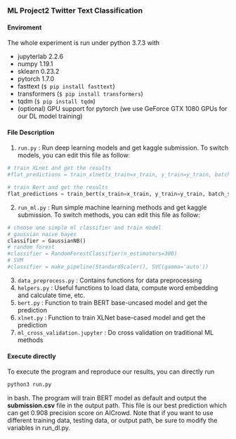 ### ML Project2 Twitter Text Classification

#### Enviroment

The whole experiment is run under python 3.7.3 with
- jupyterlab 2.2.6
- numpy 1.19.1
- sklearn 0.23.2
- pytorch 1.7.0
- fasttext (```$ pip install fasttext```)
- transformers (```$ pip install transformers```)
- tqdm (```$ pip install tqdm```)
- (optional) GPU support for pytorch (we use GeForce GTX 1080 GPUs for our DL model training)

#### File Description

1. ```run.py``` : Run deep learning models and get kaggle submission. To switch models, you can edit this file as follow:
```python
# train XLnet and get the results
#flat_predictions = train_xlnet(x_train=x_train, y_train=y_train, batch_size=32, lr=2e-5, epochs=3, ids=ids, x_test=x_test)

# train Bert and get the results
flat_predictions = train_bert(x_train=x_train, y_train=y_train, batch_size=32, lr=2e-5, epochs=4, ids=ids, x_test=x_test)

```
2. ```run_ml.py``` : Run simple machine learning methods and get kaggle submission. To switch methods, you can edit this file as follow:
```python
# choose one simple ml classifier and train model
# gaussian naive bayes
classifier = GaussianNB()
# random forest
#classifier = RandomForestClassifier(n_estimators=300)
# SVM
#classifier = make_pipeline(StandardScaler(), SVC(gamma='auto'))

```
3. ```data_preprocess.py``` : Contains functions for data preprocessing
4. ```helpers.py``` : Useful functions to load data, compute word embedding and calculate time, etc.
5. ```bert.py``` : Function to train BERT base-uncased model and get the prediction 
6. ```xlnet.py``` : Function to train XLNet base-cased model and get the prediction
7. ```ml_cross_validation.jupyter``` : Do cross validation on traditional ML methods

#### Execute directly

To execute the program and reproduce our results, you can directly run
```bash
python3 run.py
```
in bash. The program will train BERT model as default and output the __submission.csv__ file in the output path. This file is our best prediction which can get 0.908 precision score on AICrowd. Note that if you want to use different training data, testing data, or output path, be sure to modify the variables in run_dl.py.

